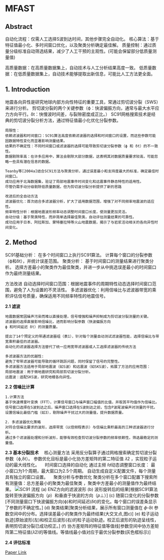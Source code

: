 # MFAST

## Abstract
自动化流程：仅需人工选择S波到达时间，其他步骤完全自动化。
核心算法：基于特征值最小化、多时间窗口优化，以及聚类分析确定最佳解。
质量控制：通过质量分级标准自动筛选结果，减少了人工干预的主观性。(可能会保留部分低质量测量值)

高质量数据：在高质量数据集上，自动技术与人工分析结果高度一致。
低质量数据：在低质量数据集上，自动技术能够提取出新信息，可能比人工方法更全面。

## 1. Introduction

地震各向异性是研究地球内部方向性特征的重要工具，常通过剪切波分裂（SWS）来进行分析。
剪切波分裂的两个关键参数（ϕ：快波偏振方向，通常与最大水平应力方向平行。δt：快慢波时间差，与裂隙密度成正比。）
SC91网格搜索技术是经典的剪切波分裂分析方法，通过特征值最小化优化分裂参数。

```
局限性：
依赖滤波器和时间窗口：SC91算法高度依赖滤波器的选择和时间窗口的设置，而这些参数可能因数据特性变化而显著影响测量结果。
结果的不确定性：不同时间窗口或滤波器的选择可能导致剪切波分裂参数（ϕ 和 δt）的不一致性。
数据剔除率高：在许多应用中，算法会剔除大部分数据，这表明其对数据质量要求较高，可能忽略一些具有潜在信息的数据。

Teanby等[2004a]结合SC91方法与聚类分析，通过误差最小和支持度最大的标准，确定最佳时间窗口。
成功应用于北海数据集，验证了局部地震事件时间变化和远震事件静态特性的适用性。
尽管仍需手动分级剔除低质量数据，但为剪切波分裂分析提供了新的思路

改进后的全自动方法
滤波器优化：首次结合多滤波器分析，扩大了适用数据范围，增强了对不同频率地震波的适应性。
频率特性分析：根据地震波形频率动态调整时间窗口长度，使测量更加灵活。
自动分级：基于聚类特性，而非简单选择最佳聚类，自动评估测量结果的可靠性。
成功应用于日本、阿拉斯加、蒙特塞拉特等火山地震数据，揭示了与岩浆活动相关的各向异性时间变化。
```
## 2. Method 

SC91基础分析：
在多个时间窗口上执行SC91算法。
计算每个窗口的分裂参数（ϕ和δt），并统计误差范围。
聚类分析：
基于时间窗口的测量结果进行聚类分析。
选择方差最小的聚类作为最佳聚类，并进一步从中挑选误差最小的时间窗口作为最终测量结果。

方法改进
自动选择时间窗口范围：根据地震事件的周期特性动态选择时间窗口范围，避免了人为设置的不灵活性。
多滤波器优化：利用信噪比与滤波器带宽的乘积评估信号质量，确保适用不同频率特性的地震信号。

**2.1 滤波**
```
地震数据常因噪声污染而难以直接处理，信号增强和噪声抑制成为剪切波分裂测量的关键。
滤波器的选择直接影响信噪比，进而影响分裂参数（快波偏振方向 
ϕ 和时间延迟 δt）的测量质量。

提出了14个预定义的带通滤波器组（表1），针对每个测量自动测试滤波器性能，选择信噪比与带宽乘积最佳的滤波器。
自动化的滤波器选择方法替代了统一应用宽带滤波器或人工选择滤波器的传统方法

多滤波器方法的优越性:
避免了窄带滤波器可能导致的循环跳跃问题，同时保留了信号的完整性。
多滤波器方法适用于局部地震波（如S波）和远震波（如SKS波），拓展了方法的应用范围：
局部地震波：用于微地震研究和局部剪切波分裂分析。
远震波：适配SKS波，研究地幔各向异性。
```
**2.2 信噪比计算**
```
1.计算方法
基于快速傅里叶变换（FFT），计算信号窗口与噪声窗口幅值的比值，并取其平均值作为信噪比。
信号窗口选择在S波到达之后，噪声窗口选择在S波到达之前，包含P波尾波噪声对测量的干扰。
设置信噪比最低门槛（如3），剔除噪声干扰过大的测量值，提升数据质量。

2. 多滤波器优化策略
对符合信噪比要求的波形，选择带宽（以倍频程表示）与信噪比乘积最高的三种滤波器进行分析。
通过多个滤波器处理和分析波形，能够有效检查剪切波分裂参数的频率依赖性，筛选最稳定的测量值。
```
**2.3 基本分裂技术**
&emsp;核心测量方法
采用反分裂算子通过网格搜索确定剪切波分裂参数（ϕ,δt）。
参数优化目标是最小化协方差矩阵的第二特征值 𝜆2 ，实现粒子运动的最大线性化。
 &emsp;时间窗口选择的自动化
通过主频 𝑓𝑑动态调整窗口长度：
最小窗口为1个周期，最大窗口为2.5个周期。
自动生成自定义配置文件，每个测量具有独立的窗口设置。
&emsp;聚类分析与参数优化
聚类分析在多个窗口配置下搜索所有测量值：总方差最小的聚类为最佳聚类 ，聚类中方差最小的测量值作为最终结果。
![SC91 流程](https://github.com/user-attachments/assets/56d08650-7ad0-4ff6-9aed-54bda37a65b1)
(a) ENZ方向的滤波波形  (b) 波形旋转后的结果[根据SC91算法旋转至快波偏振方向（𝑝）和垂直于快波的方向（𝑝⊥）]
(c) 随窗口变化的分裂参数[不同测量窗口下快波偏振方向(ϕ)和时间延迟(δt)的变化。每个窗口的误差条显示了参数的不确定性。]
(d) 聚类结果[聚类分析结果，展示所有窗口测量值在 𝜙-δt 参数空间中的分布。选择误差最小的聚类作为最终结果(大交叉点,图c)]
(e) 粒子运动轨迹[原始波形(左)和校正后波形(右)的粒子运动轨迹。校正后波形的轨迹呈线性，表明剪切波分裂已成功校正。]
(f) 协方差矩阵的特征值等值线[参数空间中协方差矩阵第二特征值(𝜆2​)的等值线。等值线最小值对应于最优分裂参数(灰色框标示)]

**2.4 评估标准**








[Paper Link](https://agupubs.onlinelibrary.wiley.com/doi/10.1029/2010JB007722)